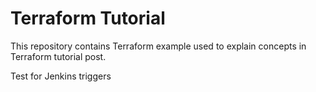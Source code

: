 # Terraform Tutorial

This repository contains Terraform example used to explain concepts in Terraform tutorial post.

Test for Jenkins triggers